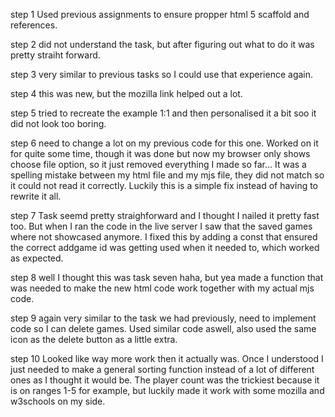 step 1
Used previous assignments to ensure propper html 5 scaffold and references.

step 2
did not understand the task, but after figuring out what to do it was pretty straiht forward.

step 3
very similar to previous tasks so I could use that experience again.

step 4
this was new, but the mozilla link helped out a lot.

step 5
tried to recreate the example 1:1 and then personalised it a bit soo it did not look too boring.

step 6
need to change a lot on my previous code for this one. Worked on it for quite some time, though it was done but now my browser only shows choose file option, so it just removed everything I made so far... It was a spelling mistake between my html file and my mjs file, they did not match so it could not read it correctly. Luckily this is a simple fix instead of having to rewrite it all.

step 7 
Task seemd pretty straighforward and I thought I nailed it pretty fast too. But when I ran the code in the live server I saw that the saved games where not showcased anymore. I fixed this by adding a const that ensured the correct addgame id was getting used when it needed to, which worked as expected.

step 8
well I thought this was task seven haha, but yea made a function that was needed to make the new html code work together with my actual mjs code.

step 9
again very similar to the task we had previously, need to implement code so I can delete games. Used similar code aswell, also used the same icon as the delete button as a little extra.

step 10
Looked like way more work then it actually was. Once I understood I just needed to make a general sorting function instead of a lot of different ones as I thought it would be. The player count was the trickiest because it is on ranges 1-5 for example, but luckily made it work with some mozilla and w3schools on my side.